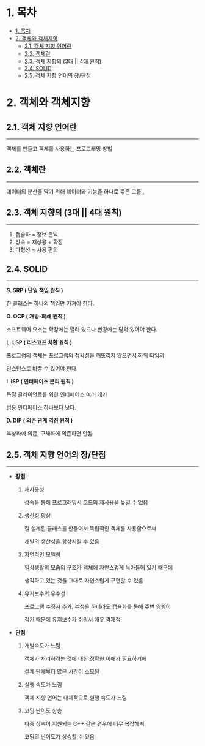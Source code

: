 # 1. 목차
- [1. 목차](#1-목차)
- [2. 객체와 객체지향](#2-객체와-객체지향)
  - [2.1. 객체 지향 언어란](#21-객체-지향-언어란)
  - [2.2. 객체란](#22-객체란)
  - [2.3. 객체 지향의 (3대 || 4대 원칙)](#23-객체-지향의-3대--4대-원칙)
  - [2.4. SOLID](#24-solid)
  - [2.5. 객체 지향 언어의 장/단점](#25-객체-지향-언어의-장단점)


# 2. 객체와 객체지향

## 2.1. 객체 지향 언어란

---

객체를 만들고 객체를 사용하는 프로그래밍 방법

## 2.2. 객체란

---

데이터의 분산을 막기 위해 데이터와 기능을 하나로 묶은 그룹,,

## 2.3. 객체 지향의 (3대 || 4대 원칙)

---

1. 캡슐화 = 정보 은닉
2. 상속 = 재상용 + 확장
3. 다형성 = 사용 편의

## 2.4. SOLID

---

**S. SRP ( 단일 책임 원칙 )**

한 클래스는 하나의 책임만 가져야 한다.

**O. OCP ( 개방-폐쇄 원칙 )**

소프트웨어 요소는 확장에는 열려 있으나 변경에는 닫혀 있어야 한다.

**L. LSP ( 리스코프 치환 원칙 )**

프로그램의 객체는 프로그램의 정확성을 깨뜨리지 않으면서 하위 타입의

인스턴스로 바꿀 수 있어야 한다.

**I. ISP ( 인터페이스 분리 원칙 )**

특정 클라이언트를 위한 인터페이스 여러 개가

범용 인터페이스 하나보다 낫다.

**D. DIP ( 의존 관계 역전 원칙 )**

추상화에 의존, 구체화에 의존하면 안됨

## 2.5. 객체 지향 언어의 장/단점

---

- **장점**
    1. 재사용성
        
        상속을 통해 프로그래밍시 코드의 재사용을 높일 수 있음
        
    2. 생산성 향상
        
        잘 설계된 클래스를 만들어서 독립적인 객체를 사용함으로써
        
        개발의 생산성을 향상시킬 수 있음
        
    3. 자연적인 모델링
        
        일상생활의 모습의 구조가 객체에 자연스럽게 녹아들어 있기 때문에
        
        생각하고 있는 것을 그대로 자연스럽게 구현할 수 있음
        
    4. 유지보수의 우수성
        
        프로그램 수정시 추가, 수정을 하더라도 캡슐화를 통해 주변 영향이
        
        적기 때문에 유지보수가 쉬워서 매우 경제적
        
- **단점**
    1. 개발속도가 느림
        
        객체가 처리하려는 것에 대한 정확한 이해가 필요하기에
        
        설계 단계부터 많은 시간이 소모됨
        
    2. 실행 속도가 느림
        
        객체 지향 언어는 대체적으로 실행 속도가 느림
        
    3. 코딩 난이도 상승
        
        다중 상속이 지원되는 C++ 같은 경우에 너무 복잡해져
        
        코딩의 난이도가 상승할 수 있음